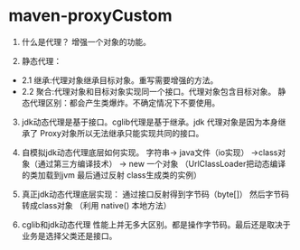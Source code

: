 # maven-proxyCustom
1. 什么是代理？ 增强一个对象的功能。  

2. 静态代理：
- 2.1 继承:代理对象继承目标对象。重写需要增强的方法。
- 2.2 聚合:代理对象和目标对象实现同一个接口。代理对象包含目标对象。
静态代理区别：都会产生类爆炸。不确定情况下不要使用。

3. jdk动态代理是基于接口。cglib代理是基于继承。jdk 代理对象是因为本身继承了 Proxy对象所以无法继承只能实现共同的接口。

4. 自模拟jdk动态代理底层如何实现。 字符串-> java文件（io实现） ->class对象（通过第三方编译技术）
-> new 一个对象 （UrlClassLoader把动态编译的类加载到jvm 最后通过反射 class生成类的实例）

5. 真正jdk动态代理底层实现： 通过接口反射得到字节码（byte[]） 然后字节码转成class对象 （利用 native() 本地方法）

6. cglib和jdk动态代理 性能上并无多大区别。都是操作字节码。最后还是取决于业务是选择父类还是接口。